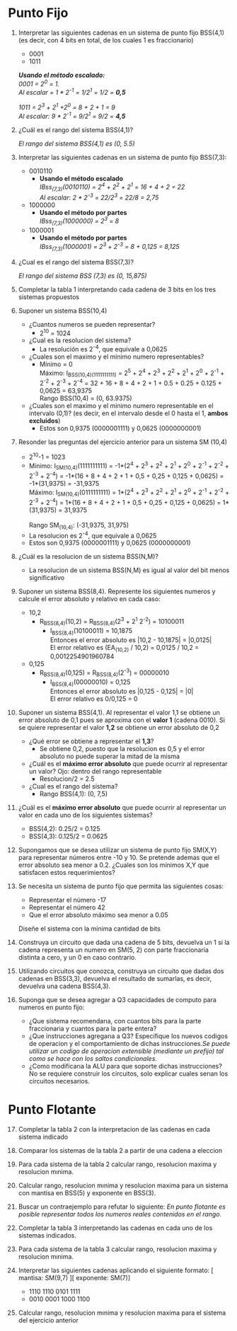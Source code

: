 # Punto Fijo

1. Interpretar las siguientes cadenas en un sistema de punto fijo BSS(4,1) (es decir, con 4 bits en total, de los cuales 1 es fraccionario)
    - 0001
    - 1011

    _**Usando el método escalado:** <br> 0001 = 2<sup>0</sup> = 1. <br> Al escalar = 1 * 2<sup>-1</sup> = 1/2<sup>1</sup> = 1/2 = **0,5**_

    _1011 = 2<sup>3</sup> + 2<sup>1</sup> +2<sup>0</sup> = 8 + 2 + 1 = 9<br> Al escalar: 9 * 2<sup>-1</sup> = 9/2<sup>1</sup> = 9/2 = **4,5**_

2. ¿Cuál es el rango del sistema BSS(4,1)?

    _El rango del sistema BSS(4,1) es (0, 5.5)_

3. Interpretar las siguientes cadenas en un sistema de punto fijo BSS(7,3):
    - 0010110
        - **Usando el método escalado** <br> _IBss<sub>(7,3)</sub>(0010110) = 2<sup>4</sup> + 2<sup>2</sup> + 2<sup>1</sup> = 16 + 4 + 2 = 22 <br> Al escalar: 2 * 2<sup>-3</sup> = 22/2<sup>3</sup> = 22/8 = 2,75_
    - 1000000
        - **Usando el método por partes** <br> _IBss<sub>(7,3)</sub>(1000000) = 2<sup>3</sup> = 8_
    - 1000001
        - **Usando el método por partes** <br> _IBss<sub>(7,3)</sub>(1000001) = 2<sup>3</sup> + 2<sup>-3</sup> = 8 + 0,125 = 8,125_

4. ¿Cual es el rango del sistema BSS(7,3)?

    _El rango del sistema BSS (7,3) es (0, 15,875)_

5. Completar la tabla 1 interpretando cada cadena de 3 bits en los tres sistemas propuestos

6. Suponer un sistema BSS(10,4)
    * ¿Cuantos numeros se pueden representar?
        - 2<sup>10</sup> = 1024
    * ¿Cual es la resolucion del sistema?
        - La resolución es 2<sup>-4</sup>, que equivale a 0,0625
    * ¿Cuales son el maximo y el minimo numero representables?
        - Mínimo = 0 <br> 
        Máximo: I<sub>BSS(10,4)(1111111111)</sub> = 2<sup>5</sup> + 2<sup>4</sup> + 2<sup>3</sup> + 2<sup>2</sup> + 2<sup>1</sup> + 2<sup>0</sup> + 2<sup>-1</sup> + 2<sup>-2</sup> + 2<sup>-3</sup> + 2<sup>-4</sup> = 32 + 16 + 8 + 4 + 2 + 1 + 0.5 + 0.25 + 0.125 + 0,0625 = 63,9375</sub> <br> 
        Rango BSS(10,4) = (0, 63.9375)
    * ¿Cuales son el maximo y el minimo numero representable en el intervalo (0,1)? (es decir, en el intervalo desde el 0 hasta el 1, **ambos excluidos**)
        - Estos son 0,9375 (0000001111) y 0,0625 (0000000001)

7. Resonder las preguntas del ejercicio anterior para un sistema SM (10,4)
    * 2<sup>10</sup>-1 = 1023
    * Mínimo: I<sub>SM(10,4)</sub>(1111111111) = -1*(2<sup>4</sup> + 2<sup>3</sup> + 2<sup>2</sup> + 2<sup>1</sup> + 2<sup>0</sup> + 2<sup>-1</sup> + 2<sup>-2</sup> + 2<sup>-3</sup> + 2<sup>-4</sup>) = -1*(16 + 8 + 4 + 2 + 1 + 0,5 + 0,25 + 0,125 + 0,0625) = -1*(31,9375) = -31,9375<br>
    Máximo: I<sub>SM(10,4)</sub>(0111111111) = 1*(2<sup>4</sup> + 2<sup>3</sup> + 2<sup>2</sup> + 2<sup>1</sup> + 2<sup>0</sup> + 2<sup>-1</sup> + 2<sup>-2</sup> + 2<sup>-3</sup> + 2<sup>-4</sup>) = 1*(16 + 8 + 4 + 2 + 1 + 0,5 + 0,25 + 0,125 + 0,0625) = 1*(31,9375) = 31,9375<br><br>
    Rango SM<sub>(10,4)</sub>: (-31,9375, 31,975)
    * La resolucion es 2<sup>-4</sup>, que equivale a 0,0625
    * Estos son 0,9375 (0000001111) y 0,0625 (0000000001)

8. ¿Cuál es la resolucion de un sistema BSS(N,M)?
    - La resolucion de un sistema BSS(N,M) es igual al valor del bit menos significativo

9. Suponer un sistema BSS(8,4). Represente los siguientes numeros y calcule el error absoluto y relativo en cada caso: 
    - 10,2
        - R<sub>BSS(8,4)</sub>(10,2) = R<sub>BSS(8,4)</sub>(2<sup>3</sup> + 2<sup>1</sup> 2<sup>-2</sup>) = 10100011
            - I<sub>BSS(8,4)</sub>(10100011) = 10,1875 <br>
            Entonces el error absoluto es |10,2 - 10,1875| = |0,0125| <br>
            El error relativo es (EA<sub>(10,2)</sub> / 10,2) = 0,0125 / 10,2 = 0,0012254901960784
    - 0,125
        - R<sub>BSS(8,4)</sub>(0,125) = R<sub>BSS(8,4)</sub>(2<sup>-3</sup>) = 00000010
            - I<sub>BSS(8,4)</sub>(00000010) = 0,125 <br>
            Entonces el error absoluto es |0,125 - 0,125| = |0| <br>
            El error relativo es 0/0,125 = 0

10. Suponer un sistema BSS(4,1). Al representar el valor 1,1 se obtiene un error absoluto de 0,1 pues se aproxima con el **valor 1** (cadena 0010). Si se quiere representar el valor **1,2** se obtiene un error absoluto de 0,2
    - ¿Qué error se obtiene a representar el **1,3**?
        - Se obtiene 0,2, puesto que la resolucion es 0,5 y el error absoluto no puede superar la mitad de la misma
    - ¿Cuál es el **máximo error absoluto** que puede ocurrir al representar un valor? Ojo: dentro del rango representable
        - Resolucion/2 = 2.5
    - ¿Cual es el rango del sistema?
        - Rango BSS(4,1): (0, 7,5)

11. ¿Cuál es el **máximo error absoluto** que puede ocurrir al representar un valor en cada uno de los siguientes sistemas?
    - BSS(4,2): 0.25/2 = 0.125
    - BSS(4,3): 0.125/2 = 0.0625

12. Supongamos que se desea utilizar un sistema de punto fijo SM(X,Y) para representar números entre -10 y 10. Se pretende ademas que el error absoluto sea menor a 0.2. ¿Cuales son los mínimos X,Y que satisfacen estos requerimientos?

13. Se necesita un sistema de punto fijo que permita las siguientes cosas: 
    - Representar el número -17
    - Representar el número 42
    - Que el error absoluto máximo sea menor a 0.05
    
    Diseñe el sistema con la minima cantidad de bits

14. Construya un circuito que dada una cadena de 5 bits, devuelva un 1 si la cadena representa un numero en SM(5, 2) con parte fraccionaria distinta a cero, y un 0 en caso contrario.

15. Utilizando circuitos que conozca, construya un circuito que dadas dos cadenas en BSS(3,3), devuelva el resultado de sumarlas, es decir, devuelva una cadena BSS(4,3).

16. Suponga que se desea agregar a Q3 capacidades de computo para numeros en punto fijo:
    - ¿Que sistema recomendarıa, con cuantos bits para la parte fraccionaria y cuantos para la parte entera?
    - ¿Que instrucciones agregarıa a Q3? Especifique los nuevos codigos de operacion y el comportamiento de dichas instrucciones._Se puede utilizar un codigo de operacion extensible (mediante un prefijo) tal como se hace con los saltos condicionales._
    - ¿Como modificarıa la ALU para que soporte dichas instrucciones? No se requiere construir los circuitos, solo explicar cuales serıan los circuitos necesarios.

# Punto Flotante

17. Completar la tabla 2 con la interpretacion de las cadenas en cada sistema indicado

18. Comparar los sistemas de la tabla 2 a partir de una cadena a eleccion

19. Para cada sistema de la tabla 2 calcular rango, resolucion maxima y resolucion mınima.

20. Calcular rango, resolucion mınima y resolucion maxima para un sistema con mantisa en BSS(5) y exponente en BSS(3).

21. Buscar un contraejemplo para refutar lo siguiente: _En punto flotante es posible representar todos los numeros reales contenidos en el rango._

22. Completar la tabla 3 interpretando las cadenas en cada uno de los sistemas indicados.
23. Para cada sistema de la tabla 3 calcular rango, resolucion maxima y resolucion mınima.

24. Interpretar las siguientes cadenas aplicando el siguiente formato: [ mantisa: SM(9,7) ][ exponente: SM(7)]
    - 1110 1110 0101 1111
    - 0010 0001 1000 1100

25. Calcular rango, resolucion mınima y resolucion maxima para el sistema del ejercicio anterior